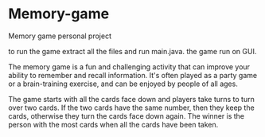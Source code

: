 # Memory-game
Memory game personal project

to run the game extract all the files and run main.java.
the game run on GUI.

The memory game is a fun and challenging activity that can improve your ability to remember and recall information. It's often played as a party game or a brain-training exercise, and can be enjoyed by people of all ages.

The game starts with all the cards face down and players take turns to turn over two cards. If the two cards have the same number, 
then they keep the cards, otherwise they turn the cards face down again. The winner is the person with the most cards when all the cards have been taken.
